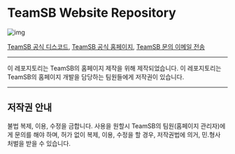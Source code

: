 # TeamSB Website Repository

![img](https://cdn.discordapp.com/icons/681002025873702973/b30c6abbed6ca33a6cccd4b3fda65bc9.webp)

[TeamSB 공식 디스코드](https://discord.gg/c9daxpF), [TeamSB 공식 홈페이지](https://dev-teamsb.github.io), [TeamSB 문의 이메일 전송](mailto:teamsbots@gmail.com)

---

이 레포지토리는 TeamSB의 홈페이지 제작을 위해 제작되었습니다.
이 레포지토리는 TeamSB의 홈페이지 개발을 담당하는 팀원들에게 저작권이 있습니다.

---

## 저작권 안내
불법 복제, 이용, 수정을 금합니다.
사용을 원할시 TeamSB의 팀원(홈페이지 관리자)에게 문의를 해야 하며, 
허가 없이 복제, 이용, 수정을 할 경우, 저작권법에 의거, 민.형사 처벌을 받을 수 있습니다.

